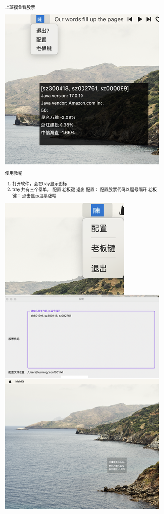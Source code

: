 上班摸鱼看股票

![img](https://github.com/lifes/stockkankan/blob/main/img/run.jpg)

使用教程
1. 打开软件，会在tray显示图标
2. tray 共有三个菜单， 配置  老板键  退出
   配置： 配置股票代码以逗号隔开
   老板键： 点击显示股票涨幅

![img](https://github.com/lifes/stockkankan/blob/main/img/1.png)
![img](https://github.com/lifes/stockkankan/blob/main/img/2.png)
![img](https://github.com/lifes/stockkankan/blob/main/img/3.png)